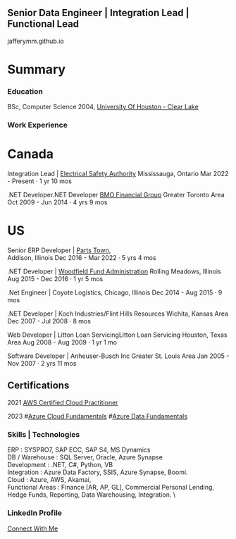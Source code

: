 ## Senior Data Engineer | Integration Lead | Functional Lead
jafferymm.github.io

# Summary

### Education 

BSc, Computer Science 2004, 
[University Of Houston - Clear Lake](https://www.uhcl.edu/)

### Work Experience

# Canada

Integration Lead | [Electrical Safety Authority](https://esasafe.com/)
Mississauga, Ontario
Mar 2022 - Present · 1 yr 10 mos

.NET Developer.NET Developer
[BMO Financial Group](https://www.bmo.com)
Greater Toronto Area
Oct 2009 - Jun 2014 · 4 yrs 9 mos


# US

Senior ERP Developer | [Parts Town](https://www.partstown.com),  
Addison, Illinois
Dec 2016 - Mar 2022 · 5 yrs 4 mos

.NET Developer | [Woodfield Fund Administration](https://www.linkedin.com/company/woodfield-fund-administration-llc/) 
Rolling Meadows, Illinois
Aug 2015 - Dec 2016 · 1 yr 5 mos

.Net Engineer | Coyote Logistics, 
Chicago, Illinois
Dec 2014 - Aug 2015 · 9 mos

.NET Developer | Koch Industries/Flint Hills Resources
Wichita, Kansas Area
Dec 2007 - Jul 2008 · 8 mos

Web Developer | Litton Loan ServicingLitton Loan Servicing
Houston, Texas Area
Aug 2008 - Aug 2009 · 1 yr 1 mo

Software Developer | Anheuser-Busch Inc
Greater St. Louis Area
Jan 2005 - Nov 2007 · 2 yrs 11 mos






## Certifications

2021
[AWS Certified Cloud Practitioner](https://www.credly.com/badges/f0a6ac0b-a90f-46e3-8fe5-2030c56ff1b6/public_url)

2023
#[Azure Cloud Fundamentals](https://learn.microsoft.com/api/credentials/share/en-us/MohammadJaffery/52BE4EE887DDB2E3?sharingId=82982689EA7A035E)
#[Azure Data Fundamentals](https://learn.microsoft.com/api/credentials/share/en-us/MohammadJaffery/FB8AEFB98B39C9B2?sharingId=82982689EA7A035E)

### Skills | Technologies

ERP : SYSPRO7, SAP ECC, SAP S4, MS Dynamics \
DB / Warehouse : SQL Server, Oracle, Azure Synapse \
Development : .NET, C#, Python, VB \
Integration : Azure Data Factory, SSIS, Azure Synapse, Boomi. \
Cloud : Azure, AWS, Akamai, \
Functional Areas : Finance [AR, AP, GL], Commercial Personal Lending, Hedge Funds, Reporting, Data Warehousing, Integration. \

### LinkedIn Profile
[Connect With Me](http://www.linkedin.com/in/jafferymm)


